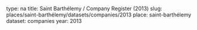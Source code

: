 type: na
title: Saint Barthélemy / Company Register (2013)
slug: places/saint-barthélemy/datasets/companies/2013
place: saint-barthélemy
dataset: companies
year: 2013
